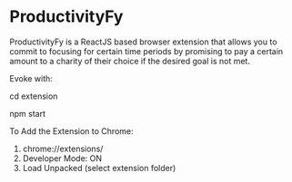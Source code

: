 # ProductivityFy

ProductivityFy is a ReactJS based browser extension that allows you to commit to focusing for certain time periods by promising to pay a certain amount to a charity of their choice if the desired goal is not met. 

Evoke with:

cd extension

npm start

To Add the Extension to Chrome:
1. chrome://extensions/
2. Developer Mode: ON
3. Load Unpacked (select extension folder)

